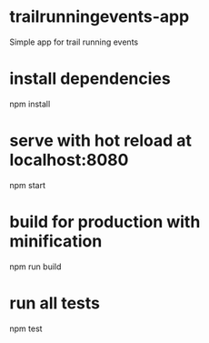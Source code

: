 # trailrunningevents-app
Simple app for trail running events

# install dependencies
npm install

# serve with hot reload at localhost:8080
npm start

# build for production with minification
npm run build

# run all tests
npm test
